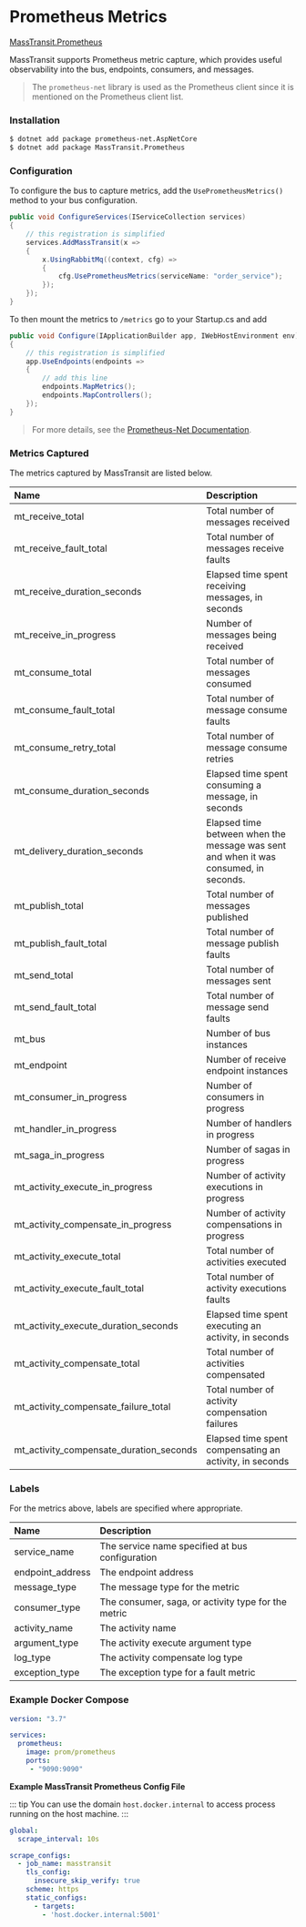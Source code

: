 # Prometheus Metrics

[MassTransit.Prometheus](https://www.nuget.org/packages/MassTransit.Prometheus)

MassTransit supports Prometheus metric capture, which provides useful observability into the bus, endpoints, consumers, and messages.

> The `prometheus-net` library is used as the Prometheus client since it is mentioned on the Prometheus client list.

### Installation

```bash
$ dotnet add package prometheus-net.AspNetCore
$ dotnet add package MassTransit.Prometheus
```

### Configuration

To configure the bus to capture metrics, add the `UsePrometheusMetrics()` method to your bus configuration.

```cs
public void ConfigureServices(IServiceCollection services)
{
    // this registration is simplified
    services.AddMassTransit(x =>
    {
        x.UsingRabbitMq((context, cfg) =>
        {
            cfg.UsePrometheusMetrics(serviceName: "order_service");
        });
    });
}
```

To then mount the metrics to `/metrics` go to your Startup.cs and add

```cs
public void Configure(IApplicationBuilder app, IWebHostEnvironment env)
{
    // this registration is simplified
    app.UseEndpoints(endpoints =>
    {
        // add this line
        endpoints.MapMetrics();
        endpoints.MapControllers();
    });
}
```

> For more details, see the [Prometheus-Net Documentation](https://github.com/prometheus-net/prometheus-net#aspnet-core-exporter-middleware).

### Metrics Captured

The metrics captured by MassTransit are listed below.

| Name       | Description |
|:-----------|:------------|
| mt_receive_total | Total number of messages received
| mt_receive_fault_total | Total number of messages receive faults
| mt_receive_duration_seconds | Elapsed time spent receiving messages, in seconds
| mt_receive_in_progress | Number of messages being received
| mt_consume_total | Total number of messages consumed
| mt_consume_fault_total | Total number of message consume faults
| mt_consume_retry_total | Total number of message consume retries
| mt_consume_duration_seconds | Elapsed time spent consuming a message, in seconds
| mt_delivery_duration_seconds | Elapsed time between when the message was sent and when it was consumed, in seconds.
| mt_publish_total | Total number of messages published
| mt_publish_fault_total | Total number of message publish faults
| mt_send_total | Total number of messages sent
| mt_send_fault_total | Total number of message send faults
| mt_bus | Number of bus instances
| mt_endpoint | Number of receive endpoint instances
| mt_consumer_in_progress | Number of consumers in progress
| mt_handler_in_progress | Number of handlers in progress
| mt_saga_in_progress | Number of sagas in progress
| mt_activity_execute_in_progress | Number of activity executions in progress
| mt_activity_compensate_in_progress | Number of activity compensations in progress
| mt_activity_execute_total | Total number of activities executed
| mt_activity_execute_fault_total | Total number of activity executions faults
| mt_activity_execute_duration_seconds | Elapsed time spent executing an activity, in seconds
| mt_activity_compensate_total | Total number of activities compensated
| mt_activity_compensate_failure_total | Total number of activity compensation failures
| mt_activity_compensate_duration_seconds | Elapsed time spent compensating an activity, in seconds


### Labels

For the metrics above, labels are specified where appropriate.

| Name       | Description |
|:-----------|:------------|
| service_name | The service name specified at bus configuration
| endpoint_address | The endpoint address
| message_type | The message type for the metric
| consumer_type | The consumer, saga, or activity type for the metric
| activity_name | The activity name
| argument_type | The activity execute argument type
| log_type | The activity compensate log type
| exception_type | The exception type for a fault metric


### Example Docker Compose

```yaml
version: "3.7"

services:
  prometheus:
    image: prom/prometheus
    ports:
     - "9090:9090"
```

**Example MassTransit Prometheus Config File**

::: tip
You can use the domain `host.docker.internal` to access process
running on the host machine.
:::

```yaml
global:
  scrape_interval: 10s

scrape_configs:
  - job_name: masstransit
    tls_config:
      insecure_skip_verify: true
    scheme: https
    static_configs:
      - targets:
        - 'host.docker.internal:5001'


```
